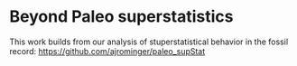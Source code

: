 # Beyond Paleo superstatistics 

This work builds from our analysis of stuperstatistical behavior in the fossil record: https://github.com/ajrominger/paleo_supStat


